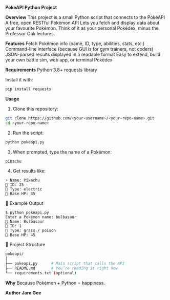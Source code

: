 **PokeAPI Python Project**

**Overview**
This project is a small Python script that connects to the PokéAPI
A free, open RESTful Pokémon API
Lets you fetch and display data about your favourite Pokémon.
Think of it as your personal Pokédex, minus the Professor Oak lectures.

**Features**
Fetch Pokémon info (name, ID, type, abilities, stats, etc.)
Command-line interface (because GUI is for gym trainers, not coders)
JSON-parsed results displayed in a readable format
Easy to extend, build your own battle sim, web app, or terminal Pokédex

**Requirements**
Python 3.8+
requests library

Install it with:
```bash
pip install requests
```


**Usage**
1. Clone this repository:
```bash
git clone https://github.com/<your-username>/<your-repo-name>.git
cd <your-repo-name>
```

2. Run the script:
```bash
python pokeapi.py
```

3. When prompted, type the name of a Pokémon:
```bash
pikachu
```

4. Get results like:
```yami
⚡ Name: Pikachu
🧬 ID: 25
🥊 Type: electric
💪 Base HP: 35
```

🧪 Example Output
```yami
$ python pokeapi.py
Enter a Pokémon name: bulbasaur
🌿 Name: Bulbasaur
🧬 ID: 1
🥊 Type: grass / poison
💪 Base HP: 45
```

🧩 Project Structure
```bash
pokeapi/
│
├── pokeapi.py      # Main script that calls the API
├── README.md       # You’re reading it right now
└── requirements.txt (optional)
```

**Why**
Because Pokémon + Python = happiness.

**Author**
**Jaro Gee**
